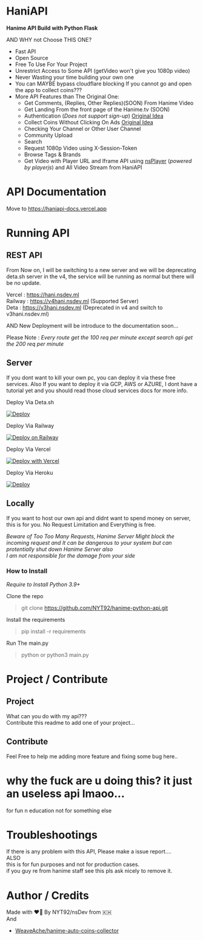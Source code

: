 # HaniAPI  
**Hanime API Build with Python Flask**

AND WHY not Choose THIS ONE?

- Fast API  
- Open Source
- Free To Use For Your Project
- Unrestrict Access to Some API (getVideo won't give you 1080p video)  
- Never Wasting your time building your own one
- You can MAYBE bypass cloudflare blocking If you cannot go and open the app to collect coins???  
- More API Features than The Original One:  
  - Get Comments, (Replies, Other Replies)(SOON) From Hanime Video
  - Get Landing From the front page of the Hanime.tv (SOON)
  - Authentication (*Does not support sign-up*) [Original Idea](#author--credits)
  - Collect Coins Without Clicking On Ads [Original Idea](#author--credits)
  - Checking Your Channel or Other User Channel
  - Community Upload
  - Search
  - Request 1080p Video using X-Session-Token
  - Browse Tags & Brands
  - Get Video with Player URL and Iframe API using [nsPlayer](https://player.nscdn.ml) (*powered by playerjs*) and All Video Stream from HaniAPI 
  
# API Documentation

Move to https://haniapi-docs.vercel.app

# Running API

## REST API

From Now on, I will be switching to a new server and we will be deprecating deta.sh server in the v4, the service will be running as normal but there will be no update.

Vercel : https://hani.nsdev.ml  
Railway : https://v4hani.nsdev.ml (Supported Server)  
Deta : https://v3hani.nsdev.ml (Deprecated in v4 and switch to v3hani.nsdev.ml)  

AND New Deployment will be introduce to the documentation soon...

Please Note :
*Every route get the 100 req per minute except search api get the 200 req per minute*  

## Server

If you dont want to kill your own pc, you can deploy it via these free services. Also If you want to deploy it via GCP, AWS or AZURE, I dont have a tutorial yet and you should read those cloud services docs for more info.

Deploy Via Deta.sh  

[![Deploy](https://button.deta.dev/1/svg)](https://go.deta.dev/deploy?repo=https://github.com/NYT92/hanime-python-api)

Deploy Via Railway  

[![Deploy on Railway](https://railway.app/button.svg)](https://railway.app/new/template/7DfVON?referralCode=jXbUTS)

Deploy Via Vercel

[![Deploy with Vercel](https://vercel.com/button)](https://vercel.com/new/clone?repository-url=https://github.com/NYT92/hanime-python-api/tree/main/vercel)

Deploy Via Heroku

[![Deploy](https://www.herokucdn.com/deploy/button.svg)](https://heroku.com/deploy)

## Locally

If you want to host our own api and didnt want to spend money on server, this is for you. 
No Request Limitation and Everything is free.  

*Beware of Too Too Many Requests, Hanime Server Might block the incoming request and It can be dangerous to your system but can protentially shut down Hanime Server also*  
*I am not responsible for the damage from your side*

### How to Install

*Require to Install Python 3.9+*

Clone the repo
> git clone https://github.com/NYT92/hanime-python-api.git

Install the requirements
> pip install -r requirements

Run The main.py
> python or python3 main.py

# Project / Contribute

## Project

What can you do with my api???  
Contribute this readme to add one of your project...

## Contribute

Feel Free to help me adding more feature and fixing some bug here..

# why the fuck are u doing this? it just an useless api lmaoo...

for fun n education not for something else

# Troubleshootings

If there is any problem with this API, Please make a issue report....  
ALSO  
this is for fun purposes and not for production cases.  
if you guy re from hanime staff see this pls ask nicely to remove it.  

# Author / Credits

Made with :heart_on_fire: By NYT92/nsDev from :cambodia:  
And  
- [WeaveAche/hanime-auto-coins-collector](https://github.com/WeaveAche/hanime-auto-coins-collector)  
